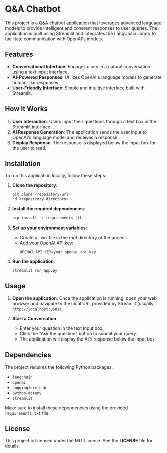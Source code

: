 # Q&A Chatbot

This project is a Q&A chatbot application that leverages advanced language models to provide intelligent and coherent responses to user queries. The application is built using Streamlit and integrates the LangChain library to facilitate communication with OpenAI's models.

## Features

- **Conversational Interface**: Engages users in a natural conversation using a text input interface.
- **AI-Powered Responses**: Utilizes OpenAI's language models to generate human-like responses.
- **User-Friendly Interface**: Simple and intuitive interface built with Streamlit.

## How It Works

1. **User Interaction**: Users input their questions through a text box in the Streamlit interface.
2. **AI Response Generation**: The application sends the user input to OpenAI's language model and receives a response.
3. **Display Response**: The response is displayed below the input box for the user to read.

## Installation

To run this application locally, follow these steps:

1. **Clone the repository**:
    ```sh
    git clone <repository-url>
    cd <repository-directory>
    ```

2. **Install the required dependencies**:
    ```sh
    pip install -r requirements.txt
    ```

3. **Set up your environment variables**:
    - Create a `.env` file in the root directory of the project.
    - Add your OpenAI API key:
      ```env
      OPENAI_API_KEY=your_openai_api_key
      ```

4. **Run the application**:
    ```sh
    streamlit run app.py
    ```

## Usage

1. **Open the application**:
    Once the application is running, open your web browser and navigate to the local URL provided by Streamlit (usually `http://localhost:8501`).

2. **Start a Conversation**:
    - Enter your question in the text input box.
    - Click the "Ask the question" button to submit your query.
    - The application will display the AI's response below the input box.

## Dependencies

The project requires the following Python packages:

- `langchain`
- `openai`
- `huggingface_hub`
- `python-dotenv`
- `streamlit`

Make sure to install these dependencies using the provided `requirements.txt` file.

## License

This project is licensed under the MIT License. See the **LICENSE** file for details.
